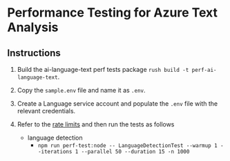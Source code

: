 # Performance Testing for Azure Text Analysis

## Instructions

1. Build the ai-language-text perf tests package `rush build -t perf-ai-language-text`.
2. Copy the `sample.env` file and name it as `.env`.
3. Create a Language service account and populate the `.env` file with the relevant credentials.
4. Refer to the [rate limits](https://docs.microsoft.com/azure/cognitive-services/language-service/concepts/data-limits) and then run the tests as follows

   - language detection
     - `npm run perf-test:node -- LanguageDetectionTest --warmup 1 --iterations 1 --parallel 50 --duration 15 -n 1000`
